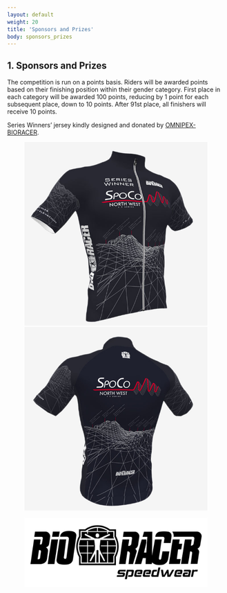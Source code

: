 ```yaml
---
layout: default
weight: 20
title: 'Sponsors and Prizes'
body: sponsors_prizes
---
```


## 1. Sponsors and Prizes

The competition is run on a points basis. Riders will be awarded points based on their finishing position within their gender category. First place in each category will be awarded 100 points, reducing by 1 point for each subsequent place, down to 10 points. After 91st place, all finishers will receive 10 points.

Series Winners&rsquo; jersey kindly designed and donated by <a href="http://www.onimpex.co.uk/"><span class="nowrap">OMNIPEX-BIORACER</span></a>.

<figure class="fig">
	<picture class="fig__picture">
		<img class="fig__img" src="../img/prizes/SpoCo-NW-jersey-front.jpg" alt="SpoCo NW jersey (front)" />
	</picture>
	<picture class="fig__picture">
		<img class="fig__img" src="../img/prizes/SpoCo-NW-jersey-back.jpg" alt="SpoCo NW jersey (back)" />
	</picture>
</figure>

<figure class="fig fig--alt">
	<a href="http://www.onimpex.co.uk/"><img class="fig__img" src="../img/bioracer-barrier-bw.svg" data-fallback="../img/bioracer-barrier-bw.png" alt="Bioracer logo" /></a>
</figure>




